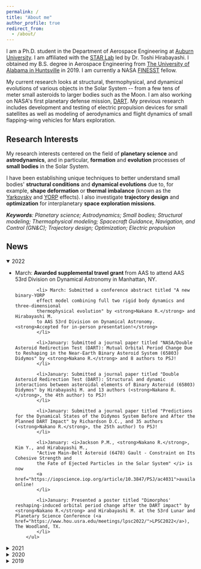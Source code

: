 ```yaml
---
permalink: /
title: "About me"
author_profile: true
redirect_from:
  - /about/
---
```


I am a Ph.D. student in the Department of Aerospace Engineering
at [Auburn University](http://www.auburn.edu/).
I am affiliated with the [STAR Lab](http://eng.auburn.edu/~mzh0114/index.html)
led by Dr. Toshi Hirabayashi. I obtained my B.S. degree in Aerospace Engineering from
[The University of Alabama in Huntsville](https://www.uah.edu/) in 2019. I am currently a NASA [FINESST](https://nspires.nasaprs.com/external/solicitations/summary!init.do?solId={3E72ED7E-1FBD-F815-5A4E-2DA033EF7449}&path=open) fellow.

My current research looks at structural, thermophysical, and dynamical evolutions of
various objects in the Solar System -- from a few tens of meter small asteroids to
larger bodies such as the Moon. I am also working on NASA's first planetary defense mission, [DART](https://dart.jhuapl.edu/). My previous research includes development and testing of
electric propulsion devices for small satellites as well as modeling of
aerodynamics and flight dynamics of small flapping-wing vehicles for Mars exploration.


Research Interests
---
My research interests centered on the field of **planetary science** and **astrodynamics**,
and in particular, **formation** and **evolution** processes of **small bodies**
in the Solar System.

I have been establishing unique techniques to better understand small bodies'
**structural conditions** and **dynamical evolutions** due to, for example,
**shape deformation** or **thermal imbalance** (known as the
[Yarkovsky](https://en.wikipedia.org/wiki/Yarkovsky_effect) and
[YORP](https://en.wikipedia.org/wiki/Yarkovsky%E2%80%93O%27Keefe%E2%80%93Radzievskii%E2%80%93Paddack_effect) effects).
I also investigate **trajectory design** and **optimization** for interplanetary
**space exploration missions**.

_**Keywords**: Planetary science; Astrodynamics; Small bodies; Structural modeling;
Thermophysical modeling; Spacecraft Guidance, Navigation, and Control (GN&C);
Trajectory design; Optimization; Electric propulsion_


News
---
<details open>
    <summary>2022</summary>
        <ul>
            <li> March: <strong>Awarded supplemental travel grant </strong> from
            AAS to attend AAS 53rd Division on Dynamical Astronomy in Manhattan, NY.
            </li>

            <li> March: Submitted a conference abstract titled "A new binary-YORP
            effect model combining full two rigid body dynamics and three-dimensional
            thermophysical evolution" by <strong>Nakano R.</strong> and Hirabayashi M.
            to AAS 53rd Division on Dynamical Astronomy. <strong>Accepted for in-person presentation!</strong>
            </li>

            <li>January: Submitted a journal paper titled "NASA/Double Asteroid Redirection Test (DART): Mutual Orbital Period Change Due to Reshaping in the Near-Earth Binary Asteroid System (65803) Didymos" by <strong>Nakano R.</strong> and 8 authors to PSJ!
            </li>

            <li>January: Submitted a journal paper titled "Double Asteroid Redirection Test (DART): Structural and dynamic interactions between asteroidal elements of Binary Asteroid (65803) Didymos" by Hirabayashi M. and 13 authors (<strong>Nakano R.</strong>, the 4th author) to PSJ!  
            </li>

            <li>January: Submitted a journal paper titled "Predictions for the Dynamical States of the Didymos System Before and After the Planned DART Impact" by Richardson D.C., and 35 authors (<strong>Nakano R.</strong>, the 25th author) to PSJ!
            </li>

            <li>January: <i>Jackson P.M., <strong>Nakano R.</strong>, Kim Y., and Hirabayashi M.,
            "Active Main-Belt Asteroid (6478) Gault - Constraint on Its Cohesive Strength and
            the Fate of Ejected Particles in the Solar System" </i> is now
            <a href="https://iopscience.iop.org/article/10.3847/PSJ/ac4031">available</a> online!
            </li>

            <li>January: Presented a poster titled "Dimorphos' reshaping-induced orbital period change after the DART impact" by <strong>Nakano R.</strong> and Hirabayashi M. at the 53rd Lunar and Planetary Science Conference (<a href="https://www.hou.usra.edu/meetings/lpsc2022/">LPSC2022</a>), The Woodland, TX.
            </li>
        </ul>
</details>
<details>
	<summary>2021</summary>
        <ul>
            <li>December: A journal paper titled "Active Main-Belt Asteroid (6478) Gault - Constraint on Its Cohesive Strength and
            the Fate of Ejected Particles in the Solar System" by Jackson P.M., <strong>Nakano R.</strong>, Kim Y., and Hirabayashi M.
            is <strong>accepted for publication in PSJ!</strong>
            </li>

            <li>November: <strong>Visited Vandenberg Space Force Base to see the DART spacecraft
            (<a href="https://www.jhuapl.edu/PressRelease/211124-nasa-johns-hopkins-apl-launch-first-planetary-defense-test-mission-to-double-asteroid-system">launch</a>) by SpaceX's Falcon 9 rocket!</strong>
            </li>

            <li>October: Submitted a conference abstract titled "Finite Element Thermophysical Model
            for the Yarkovsky and YORP Investigations - The YORP Effect's Insensitivity
            to Small Topographic Features" by <strong>Nakano R.</strong> and Hirabayashi M.
            to American Geophysical Union Fall Meeting 2021 (<a href="https://www.agu.org/Fall-Meeting">AGUFM2021</a>).
            <strong>Accepted for presentation!</strong>
            </li>

            <li>July: Presented a poster titled
            "Finite Element Modeling Approach Thermophysical Model to
            Characterize Irregularly Shaped Bodies’ Temperature Variation" by
            <strong>Nakano R.</strong> and Hirabayashi M. at the NASA Exploration
            Science Forum 2021 (<a href="https://lunarscience.arc.nasa.gov/nesfels2021/">NESF2021</a>).
            </li>

            <li>July: <strong>My <a href="https://nspires.nasaprs.com/external/solicitations/summary!init.do?solId=3E72ED7E1FBDF8155A4E2DA033EF7449&stack=redirect">FINESST</a>
            award was <a href="https://eng.auburn.edu/news/2021/07/nakano-finesst-award.html">featured</a> on the university website!</strong>
            </li>

            <li>July: Submitted a journal paper titled "Active Main-Belt Asteroid (6478) Gault - Constraint on Its Cohesive Strength and
            the Fate of Ejected Particles in the Solar System" by Jackson P.M.,
            <strong>Nakano R.</strong>, Kim Y., and Hirabayashi M. to PSJ!
            </li>

            <li>June: <strong>I am selected for the Future Investigators in NASA
            Earth and Space Science and Technology,
            <a href="https://nspires.nasaprs.com/external/solicitations/summary!init.do?solId=3E72ED7E1FBDF8155A4E2DA033EF7449&stack=redirect">
            FINESST</a>.
            Total of $135,000 funding support for the investigation of binary
            asteroids' dynamical evolution due to Binary-YORP effect.</strong>
            </li>

            <li>June: Submitted an extended abstract titled
            "Time-Optimal and Fuel-Optimal Trajectories for Asteroid Landing
            via Indirect Optimization" by <strong>Nakano R.</strong>, Taheri E., and Hirabayashi M. to the AIAA SciTech Forum 2022
            (<a href="https://www.aiaa.org/SciTech">SciTech2022</a>).
            <strong>Accepted for presentation!</strong>
            </li>

            <li>May: Submitted a conference abstract titled
            "Investigation of the YORP effect on asteroid (162173) Ryugu
            - An application of FEM approach thermophysical model" by
            <strong>Nakano R.</strong> and Hirabayashi M. to the Europlanet
            Science Congress 2021 (<a href="https://www.epsc2021.eu/home.html">EPSC2021</a>).
            <strong>Accepted for presentation!</strong>
            </li>

            <li>March: <strong>I passed my Qualifying Exam!</strong>
            </li>

            <li>February: Presented a poster titled
            "Finite Element Modeling Approach to Characterize Temperature Variations
            of Irregularly Shaped Bodies" by
            <strong>Nakano R.</strong> and Hirabayashi M. at the 52nd
            Lunar and Planetary Science Conference
            (<a href="https://www.hou.usra.edu/meetings/lpsc2021/">LPSC2021</a>).
            </li>

            <li>January: Submitted a conference abstract titled
            "NASA/Double Asteroid Redirection Test: Orbital perturbation by the
            ejecta collision driven reshaping of Didymos after the impact event"
            by <strong>Nakano R.</strong> and Hirabayashi M. to the 7th IAA
            Planetary Defense Conference
            (<a href="https://iaaspace.org/event/7th-iaa-planetary-defense-conference-2021/">PDC2021</a>).
            <strong>Accepted for presentation!</strong>
            </li>
        </ul>
</details>

<details>
	<summary>2020</summary>
        <ul>
            <li>December: Presented a poster titled "Dimorphos’ orbital perturbation
            induced by shape modification of Didymos after the DART impact" by
            <strong>Nakano R.</strong>, Hirabayashi M., and 10 authors
            at AGU Fall Meeting 2020
            (<a href="https://www.agu.org/Fall-Meeting-2020">AGUFM2020</a>)!
            </li>

            <li>July: <i>Hirabayashi M., <strong>Nakano R.</strong>, and 15 other
            authors, "Spin-driven evolution of asteroids’ top-shapes at fast
            and slow spins as seen from (101955) Bennu and (162173) Ryugu" </i> is now
            <a href="https://www.sciencedirect.com/science/article/pii/S0019103520303201?via%3Dihub">available</a>
            online!
            </li>

            <li>June: A journal paper titled "Spin-driven evolution of asteroids’
            top-shapes at fast and slow spins as seen from (101955) Bennu and
            (162173) Ryugu" by Hirabayashi M., <strong>Nakano R.</strong>,
            and 15 authors is <strong>accepted for publication in Icarus!</strong>
            </li>

            <li>July: Presented a poster titled "Mass-shedding Activities of
            Asteroid (3200) Phaethon Enhanced by Its Rotation" by
            <strong>Nakano R.</strong> and Hirabayashi M. at NASA Exploration
            Science Forum 2020
            (<a href="https://lunarscience.arc.nasa.gov/nesf2020/">NESF2020</a>).
            <strong>Awarded 1st place for the student poster competition!</strong>
            </li>

            <li>May: Submitted a conference abstract titled "Mass-shedding Activities
            of Asteroid (3200) Phaethon Enhanced by Its Rotation - Its Implication
            to Asteroid Pairs" by <strong>Nakano R.</strong> and Hirabayashi M.
            to the Europlanet Science Congress 2020
            (<a href="https://www.epsc2020.eu/home.html">EPSC2020</a>).
            <strong> Accepted for presentation!</strong>
            </li>

            <li>March: <i><strong>Nakano R.</strong> and Hirabayashi M.,
            "Mass-shedding Activities of Asteroid (3200) Phaethon Enhanced by
            Its Rotation"</i> is now
            <a href="https://iopscience.iop.org/article/10.3847/2041-8213/ab7d36">available</a>
            online!
            </li>

            <li>March: A journal paper titled "Mass-shedding Activities of
            Asteroid (3200) Phaethon Enhanced by Its Rotation" is <strong>
            accepted for publication in ApJL!</strong>
            </li>

            <li>January: Submitted a journal paper titled "Mass-shedding Activities
            of Asteroid (3200) Phaethon Enhanced by Its Rotation" by
            <strong>Nakano R.</strong> and Hirabayashi M. to ApJL.
            </li>

            <li>January: Submitted a conference abstract titled
            "MASS SHEDDING ACTIVITIES OF ASTEROID (3200) PHAETHON ENHANCED
            BY ITS ROTATION" by <strong>Nakano R.</strong> and Hirabayashi M.
            to the 51st Lunar and Planetary Science Conference
            (<a href="https://www.hou.usra.edu/meetings/lpsc2020/">LPSC2020</a>),
            The Woodland, TX. <strong>Accepted for presentation!</strong>
            (Cancelled due to COVID19 outbreak)
            </li>
        </ul>
</details>

<details>
	<summary>2019</summary>
      <ul>
        <li>August: <strong>Started my Ph.D. program</strong> in the Department of
            Aerospace Engineering at Auburn University and <strong>joined the STAR Lab</strong>
            led by Dr. Toshi Hirabayashi!
            </li>
        <li>May: Graduated from The University of Alabama in Huntsville
            with highest honor. I would like to thank my undergraduate research
            advisors, Dr. Gabe Xu and Dr. Chang-kwon Kang, whose guidance and
            support were invaluable to me during my 3 years at UAH!
            </li>
        </ul>
</details>
